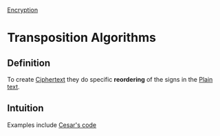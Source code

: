 [Encryption](Encryption.md)
# Transposition Algorithms
## Definition
To create [Ciphertext](Ciphertext.md) they do specific **reordering** of the signs in the [Plain text](Plain%20text.md).

## Intuition
Examples include [Cesar's code](Cesar's%20code)
